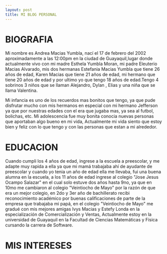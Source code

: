 ```yaml
---
layout: post
title: MI BLOG PERSONAL
---
```

# BIOGRAFIA

Mi nombre es Andrea Macias Yumbla, nací el 17 de febrero del 2002  aproximadamente a las 12:00pm  en la ciudad de Guayaquil,lugar donde actualmente vivo con mi madre Esthela Yumbla Moran, mi padre Eleuterio Macias Alvarado, mis dos hermanas Estefania Macias Yumbla que tiene 26 años de edad, Karen Macias que tiene 21 años de edad, mi hermano que tiene 20 años de edad y por ultimo yo que tengo 18 años de edad.Tengo 4 sobrinos 3  niños que se llaman Alejandro, Dylan , Elias  y una niña que se llama  Valentina.

Mi infancia es uno de los recuerdos mas bonitos que tengo, ya que pude disfrutar mucho con mis hermanos en especial con mi hermano Jefferson ya que por nuestras edades con el era que jugaba mas, ya sea al futbol, bolichas, etc.  Mi adolescencia fue muy bonita conocia nuevas personas que aportaban algo bueno en mi vida, Actualmente mi vida siento  que estoy bien y feliz con lo que tengo y con las personas que estan a  mi alrededor.

# EDUCACION

Cuando cumpli los 4 años de edad, ingrese a la escuela a preescolar, y me adapte muy rapida a ella ya que mi mamá trabajaba ahí  de ayudante de preescolar y  cuando yo  tenia un año de edad ella me llevaba, fui una buena alumna en la escuela, a los 11 años de edad  ingrese al colegio "Jose Jesus Ocampo Salazar" en el cual solo estuve dos años hasta 9no, ya que en 10mo me cambiaron al colegio "Veintiocho de Mayo"  por la razón de que era un mejor colegio, en 2do y 3er año de bachillerato  recibi reconocimiento  académico por buenas calificaciones de parte de la empresa que trabajaba mi papá, en el colegio "Veintiocho de Mayo" me gradué con mis mejores amigas Ivys Macias y Estefy Londa en la especialización de Comercialización y Ventas, Actualmente  estoy en la universidad de Guayaquil en la Facultad  de Ciencias Matemáticas y Física  cursando la carrera de Software.

#  MIS INTERESES

